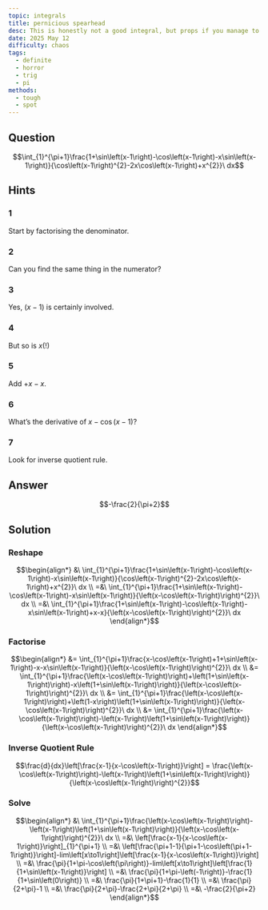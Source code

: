 ```yaml
---
topic: integrals
title: pernicious spearhead
desc: This is honestly not a good integral, but props if you manage to solve it.
date: 2025 May 12
difficulty: chaos
tags:
  - definite
  - horror
  - trig
  - pi
methods:
  - tough
  - spot
---
```



## Question
```math
\int_{1}^{\pi+1}\frac{1+\sin\left(x-1\right)-\cos\left(x-1\right)-x\sin\left(x-1\right)}{\cos\left(x-1\right)^{2}-2x\cos\left(x-1\right)+x^{2}}\ dx
```


## Hints

### 1
Start by factorising the denominator.

### 2
Can you find the same thing in the numerator?

### 3
Yes, $(x-1)$ is certainly involved.

### 4
But so is $x$(!)

### 5
Add $+ x - x$.

### 6
What’s the derivative of $x - \cos(x-1)$?

### 7
Look for inverse quotient rule.


## Answer
```math
-\frac{2}{\pi+2}
```


## Solution

### Reshape
```math
\begin{align*}
  &\ \int_{1}^{\pi+1}\frac{1+\sin\left(x-1\right)-\cos\left(x-1\right)-x\sin\left(x-1\right)}{\cos\left(x-1\right)^{2}-2x\cos\left(x-1\right)+x^{2}}\ dx
  \\ =&\ \int_{1}^{\pi+1}\frac{1+\sin\left(x-1\right)-\cos\left(x-1\right)-x\sin\left(x-1\right)}{\left(x-\cos\left(x-1\right)\right)^{2}}\ dx
  \\ =&\ \int_{1}^{\pi+1}\frac{1+\sin\left(x-1\right)-\cos\left(x-1\right)-x\sin\left(x-1\right)+x-x}{\left(x-\cos\left(x-1\right)\right)^{2}}\ dx
\end{align*}
```

### Factorise
```math
\begin{align*}
  &= \int_{1}^{\pi+1}\frac{x-\cos\left(x-1\right)+1+\sin\left(x-1\right)-x-x\sin\left(x-1\right)}{\left(x-\cos\left(x-1\right)\right)^{2}}\ dx
  \\ &= \int_{1}^{\pi+1}\frac{\left(x-\cos\left(x-1\right)\right)+\left(1+\sin\left(x-1\right)\right)-x\left(1+\sin\left(x-1\right)\right)}{\left(x-\cos\left(x-1\right)\right)^{2}}\ dx
  \\ &= \int_{1}^{\pi+1}\frac{\left(x-\cos\left(x-1\right)\right)+\left(1-x\right)\left(1+\sin\left(x-1\right)\right)}{\left(x-\cos\left(x-1\right)\right)^{2}}\ dx
  \\ &= \int_{1}^{\pi+1}\frac{\left(x-\cos\left(x-1\right)\right)-\left(x-1\right)\left(1+\sin\left(x-1\right)\right)}{\left(x-\cos\left(x-1\right)\right)^{2}}\ dx
\end{align*}
```

### Inverse Quotient Rule
```math
\frac{d}{dx}\left[\frac{x-1}{x-\cos\left(x-1\right)}\right]
  = \frac{\left(x-\cos\left(x-1\right)\right)-\left(x-1\right)\left(1+\sin\left(x-1\right)\right)}{\left(x-\cos\left(x-1\right)\right)^{2}}
```

### Solve
```math
\begin{align*}
  &\ \int_{1}^{\pi+1}\frac{\left(x-\cos\left(x-1\right)\right)-\left(x-1\right)\left(1+\sin\left(x-1\right)\right)}{\left(x-\cos\left(x-1\right)\right)^{2}}\ dx
  \\ =&\ \left[\frac{x-1}{x-\cos\left(x-1\right)}\right]_{1}^{\pi+1}
  \\ =&\ \left[\frac{\pi+1-1}{\pi+1-\cos\left(\pi+1-1\right)}\right]-lim\left[x\to1\right]\left[\frac{x-1}{x-\cos\left(x-1\right)}\right]
  \\ =&\ \frac{\pi}{1+\pi-\cos\left(\pi\right)}-lim\left[x\to1\right]\left[\frac{1}{1+\sin\left(x-1\right)}\right]
  \\ =&\ \frac{\pi}{1+\pi-\left(-1\right)}-\frac{1}{1+\sin\left(0\right)}
  \\ =&\ \frac{\pi}{1+\pi+1}-\frac{1}{1}
  \\ =&\ \frac{\pi}{2+\pi}-1
  \\ =&\ \frac{\pi}{2+\pi}-\frac{2+\pi}{2+\pi}
  \\ =&\ -\frac{2}{\pi+2}
\end{align*}
```
